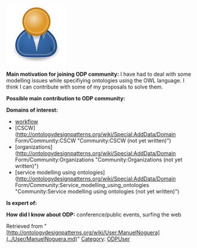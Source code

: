 [![Image:ODPUser.png](../images/a/a6/ODPUser.png)](../Image/ODPUser.png.md "Image:ODPUser.png")




  





__Main motivation for joining ODP community:__ I have had to deal with some modelling issues while specifiying ontologies using the OWL language. I think I can contribute with some of my proposals to solve them.


__Possible main contribution to ODP community:__


__Domains of interest:__



* [workflow](../Community/Workflow.md "Community:Workflow")
* [CSCW](http://ontologydesignpatterns.org/wiki/Special:AddData/Domain Form/Community:CSCW "Community:CSCW (not yet written)")
* [organizations](http://ontologydesignpatterns.org/wiki/Special:AddData/Domain Form/Community:Organizations "Community:Organizations (not yet written)")
* [service modelling using ontologies](http://ontologydesignpatterns.org/wiki/Special:AddData/Domain Form/Community:Service_modelling_using_ontologies "Community:Service modelling using ontologies (not yet written)")


__Is expert of:__


  

__How did I know about ODP:__ conference/public events, surfing the web






Retrieved from "[http://ontologydesignpatterns.org/wiki/User:ManuelNoguera](../User/ManuelNoguera.md)"
 [Category](http://ontologydesignpatterns.org/wiki/Special:Categories "Special:Categories"): [ODPUser](../Category/ODPUser.md "Category:ODPUser")